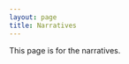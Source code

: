 ```yaml
---
layout: page
title: Narratives
---
```


This page is for the narratives.

                            
